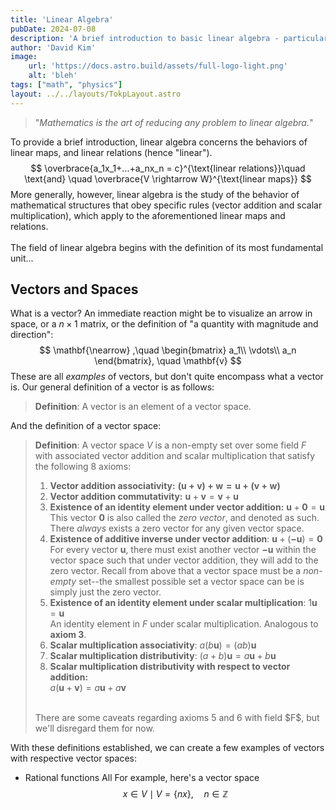 ```yaml
---
title: 'Linear Algebra'
pubDate: 2024-07-08
description: 'A brief introduction to basic linear algebra - particularly scoped towards its use in physics.'
author: 'David Kim'
image:
    url: 'https://docs.astro.build/assets/full-logo-light.png'
    alt: 'bleh'
tags: ["math", "physics"]
layout: ../../layouts/TokpLayout.astro
---
```

> "*Mathematics is the art of reducing any problem to linear algebra.*"

To provide a brief introduction, linear algebra concerns the behaviors of linear maps, and linear relations (hence "linear").
$$
\overbrace{a_1x_1+...+a_nx_n = c}^{\text{linear relations}}\quad \text{and} \quad \overbrace{V \rightarrow W}^{\text{linear maps}}
$$
More generally, however, linear algebra is the study of the behavior of mathematical structures that obey specific rules (vector addition and scalar multiplication), which apply to the aforementioned linear maps and relations. <br><br>
The field of linear algebra begins with the definition of its most fundamental unit...

## Vectors and Spaces
What is a vector? An immediate reaction might be to visualize an arrow in space, or a $n \times 1$ matrix, or the definition of "a quantity with magnitude and direction":
$$
\mathbf{\nearrow} ,\quad \begin{bmatrix}
a_1\\
\vdots\\
a_n
\end{bmatrix}, \quad \mathbf{v}
$$
These are all *examples* of vectors, but don't quite encompass what a vector is. Our general definition of a vector is as follows:
> **Definition**: A vector is an element of a vector space.

And the definition of a vector space:
> **Definition**: A vector space $V$ is a non-empty set over some field $F$ with associated vector addition and scalar multiplication that satisfy the following 8 axioms:
> 1. **Vector addition associativity:** 
> $\mathbf{(u + v) + w = u + (v + w)}$ <br>
> 2. **Vector addition commutativity:**
> $\mathbf{u} + \mathbf{v} = \mathbf{v} + \mathbf{u}$
> 3. **Existence of an identity element under vector addition:**
> $\mathbf{u} + \mathbf{0} = \mathbf{u}$ <br>
> This vector $\mathbf{0}$ is also called the *zero vector*, and denoted as such. There *always* exists a zero vector for any given vector space. 
> 4. **Existence of additive inverse under vector addition**:
> $\mathbf{u} + (\mathbf{-u}) = \mathbf{0}$ <br>
> For every vector $\mathbf{u}$, there must exist another vector $\mathbf{-u}$ within the vector space such that under vector addition, they will add to the zero vector. Recall from above that a vector space must be a *non-empty* set--the smallest possible set a vector space can be is simply just the zero vector.
> 5. **Existence of an identity element under scalar multiplication**:
> $1\mathbf{u} = \mathbf{u}$ <br>
> An identity element in $F$ under scalar multiplication. Analogous to **axiom 3**. 
> 6. **Scalar multiplication associativity**:
> $a(b\mathbf{u}) = (ab)\mathbf{u}$
> 7. **Scalar multiplication distributivity**:
> $(a + b)\mathbf{u} = a\mathbf{u}+ b\mathbf{u}$
> 8. **Scalar multiplication distributivity with respect to vector addition:**<br>
> $a(\mathbf{u} + \mathbf{v}) = a\mathbf{u} + a\mathbf{v}$
> <br>
> There are some caveats regarding axioms 5 and 6 with field $F$, but we'll disregard them for now. 

With these definitions established, we can create a few examples of vectors with respective vector spaces:
- Rational functions
  All 
  For example, here's a vector space
$$
x \in V \mid     V = \{nx\}, \quad n \in \mathbb{Z}
$$
